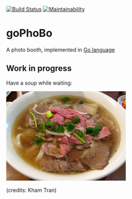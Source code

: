 [![Build Status](https://travis-ci.com/pfedan/goPhoBo.svg?branch=master)](https://travis-ci.com/pfedan/goPhoBo)
[![Maintainability](https://api.codeclimate.com/v1/badges/e3350c7b4099b1c43e70/maintainability)](https://codeclimate.com/github/pfedan/goPhoBo/maintainability)

# goPhoBo
A photo booth, implemented in [Go language](https://golang.org/)

## Work in progress
Have a soup while waiting:

<img src="res/PhoBo.jpg" height="240">

(credits: Kham Tran)
